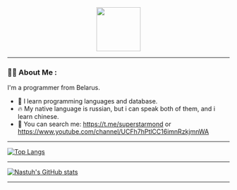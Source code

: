 <div id="header" align="center">
  <img src="https://i.giphy.com/media/v1.Y2lkPTc5MGI3NjExcjFsbDV0dW5pb3B1YmpzMTl2ZHZoa2F4MHBpNDJtOGo3dXIweTBtMCZlcD12MV9pbnRlcm5hbF9naWZfYnlfaWQmY3Q9cw/Zebztgv7jmkoLe1DoY/giphy.gif" width="100"/>
</div>

---

### :woman_technologist: About Me :
I'm a programmer from Belarus.
- :telescope: I learn programming languages and database.
- :fire: My native language is russian, but i can speak both of them, and i learn chinese.
- :mag_right: You can search me: https://t.me/superstarmond or https://www.youtube.com/channel/UCFh7hPtlCC16imnRzkjmnWA


---
[![Top Langs](https://github-readme-stats.vercel.app/api/top-langs/?username=nastuh&layout=compact&theme=vision-friendly-dark)](https://github.com/anuraghazra/github-readme-stats)                                           

---

[![Nastuh's GitHub stats](https://github-readme-stats.vercel.app/api?username=nastuh)](https://github.com/nastuh/github-readme-stats)



---

<img src="https://komarev.com/ghpvc/?username=your-github-username&style=flat-square&color=blue" alt=""/>
